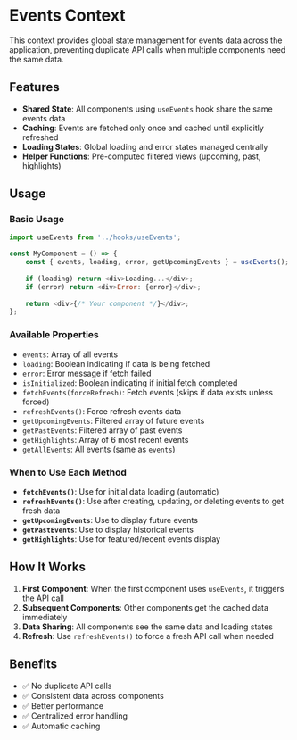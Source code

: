 # Events Context

This context provides global state management for events data across the application, preventing duplicate API calls when multiple components need the same data.

## Features

- **Shared State**: All components using `useEvents` hook share the same events data
- **Caching**: Events are fetched only once and cached until explicitly refreshed
- **Loading States**: Global loading and error states managed centrally
- **Helper Functions**: Pre-computed filtered views (upcoming, past, highlights)

## Usage

### Basic Usage
```javascript
import useEvents from '../hooks/useEvents';

const MyComponent = () => {
    const { events, loading, error, getUpcomingEvents } = useEvents();
    
    if (loading) return <div>Loading...</div>;
    if (error) return <div>Error: {error}</div>;
    
    return <div>{/* Your component */}</div>;
};
```

### Available Properties

- `events`: Array of all events
- `loading`: Boolean indicating if data is being fetched
- `error`: Error message if fetch failed
- `isInitialized`: Boolean indicating if initial fetch completed
- `fetchEvents(forceRefresh)`: Fetch events (skips if data exists unless forced)
- `refreshEvents()`: Force refresh events data
- `getUpcomingEvents`: Filtered array of future events
- `getPastEvents`: Filtered array of past events
- `getHighlights`: Array of 6 most recent events
- `getAllEvents`: All events (same as `events`)

### When to Use Each Method

- **`fetchEvents()`**: Use for initial data loading (automatic)
- **`refreshEvents()`**: Use after creating, updating, or deleting events to get fresh data
- **`getUpcomingEvents`**: Use to display future events
- **`getPastEvents`**: Use to display historical events
- **`getHighlights`**: Use for featured/recent events display

## How It Works

1. **First Component**: When the first component uses `useEvents`, it triggers the API call
2. **Subsequent Components**: Other components get the cached data immediately
3. **Data Sharing**: All components see the same data and loading states
4. **Refresh**: Use `refreshEvents()` to force a fresh API call when needed

## Benefits

- ✅ No duplicate API calls
- ✅ Consistent data across components
- ✅ Better performance
- ✅ Centralized error handling
- ✅ Automatic caching 